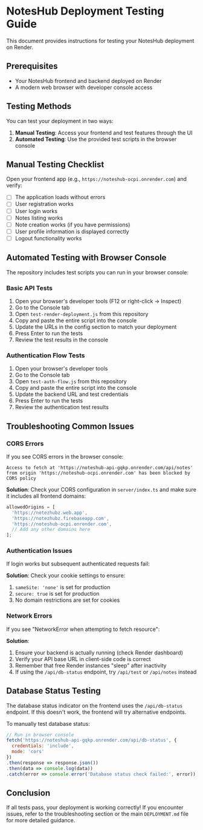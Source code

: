 # NotesHub Deployment Testing Guide

This document provides instructions for testing your NotesHub deployment on Render.

## Prerequisites

- Your NotesHub frontend and backend deployed on Render
- A modern web browser with developer console access

## Testing Methods

You can test your deployment in two ways:

1. **Manual Testing**: Access your frontend and test features through the UI
2. **Automated Testing**: Use the provided test scripts in the browser console

## Manual Testing Checklist

Open your frontend app (e.g., `https://noteshub-ocpi.onrender.com`) and verify:

- [ ] The application loads without errors
- [ ] User registration works
- [ ] User login works
- [ ] Notes listing works
- [ ] Note creation works (if you have permissions)
- [ ] User profile information is displayed correctly
- [ ] Logout functionality works

## Automated Testing with Browser Console

The repository includes test scripts you can run in your browser console:

### Basic API Tests

1. Open your browser's developer tools (F12 or right-click → Inspect)
2. Go to the Console tab
3. Open `test-render-deployment.js` from this repository
4. Copy and paste the entire script into the console
5. Update the URLs in the config section to match your deployment
6. Press Enter to run the tests
7. Review the test results in the console

### Authentication Flow Tests

1. Open your browser's developer tools
2. Go to the Console tab
3. Open `test-auth-flow.js` from this repository
4. Copy and paste the entire script into the console
5. Update the backend URL and test credentials
6. Press Enter to run the tests
7. Review the authentication test results

## Troubleshooting Common Issues

### CORS Errors

If you see CORS errors in the browser console:

```
Access to fetch at 'https://noteshub-api-gqkp.onrender.com/api/notes' from origin 'https://noteshub-ocpi.onrender.com' has been blocked by CORS policy
```

**Solution**: Check your CORS configuration in `server/index.ts` and make sure it includes all frontend domains:

```javascript
allowedOrigins = [
  'https://notezhubz.web.app',
  'https://notezhubz.firebaseapp.com',
  'https://noteshub-ocpi.onrender.com',
  // Add any other domains here
];
```

### Authentication Issues

If login works but subsequent authenticated requests fail:

**Solution**: Check your cookie settings to ensure:
1. `sameSite: 'none'` is set for production
2. `secure: true` is set for production
3. No domain restrictions are set for cookies

### Network Errors

If you see "NetworkError when attempting to fetch resource":

**Solution**:
1. Ensure your backend is actually running (check Render dashboard)
2. Verify your API base URL in client-side code is correct
3. Remember that free Render instances "sleep" after inactivity
4. If using the `/api/db-status` endpoint, try `/api/test` or `/api/notes` instead

## Database Status Testing

The database status indicator on the frontend uses the `/api/db-status` endpoint. If this doesn't work, the frontend will try alternative endpoints.

To manually test database status:

```javascript
// Run in browser console
fetch('https://noteshub-api-gqkp.onrender.com/api/db-status', {
  credentials: 'include',
  mode: 'cors'
})
.then(response => response.json())
.then(data => console.log(data))
.catch(error => console.error('Database status check failed:', error));
```

## Conclusion

If all tests pass, your deployment is working correctly! If you encounter issues, refer to the troubleshooting section or the main `DEPLOYMENT.md` file for more detailed guidance.
